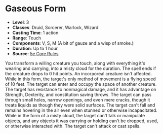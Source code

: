# Gaseous Form

- **Level**: 3
- **Classes**: Druid, Sorcerer, Warlock, Wizard
- **Casting Time**: 1 action
- **Range**: Touch
- **Components**: V, S, M (A bit of gauze and a wisp of smoke.)
- **Duration**: Up to 1 hour
- **Source**: [5e Core Rules](http://dnd.wizards.com/articles/features/systems-reference-document-srd)

You transform a willing creature you touch, along with everything it's wearing and carrying, into a misty cloud for the duration. The spell ends if the creature drops to 0 hit points. An incorporeal creature isn't affected. While in this form, the target's only method of movement is a flying speed of 10 feet. The target can enter and occupy the space of another creature. The target has resistance to nonmagical damage, and it has advantage on Strength, Dexterity, and constitution saving throws. The target can pass through small holes, narrow openings, and even mere cracks, though it treats liquids as though they were solid surfaces. The target can't fall and remains hovering in the air even when stunned or otherwise incapacitated. While in the form of a misty cloud, the target can't talk or manipulate objects, and any objects it was carrying or holding can't be dropped, used, or otherwise interacted with. The target can't attack or cast spells.


